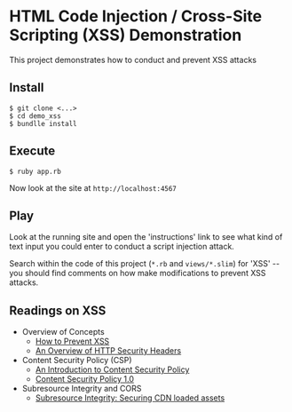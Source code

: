 # HTML Code Injection / Cross-Site Scripting (XSS) Demonstration

This project demonstrates how to conduct and prevent XSS attacks

## Install
    $ git clone <...>
    $ cd demo_xss
    $ bundlle install

## Execute
    $ ruby app.rb

Now look at the site at `http://localhost:4567`

## Play
Look at the running site and open the 'instructions' link to see what kind of text input you could enter to conduct a script injection attack.

Search within the code of this project (`*.rb` and `views/*.slim`) for 'XSS' -- you should find comments on how make modifications to prevent XSS attacks.

## Readings on XSS
- Overview of Concepts
  - [How to Prevent XSS](http://www.lauradhamilton.com/how-to-prevent-xss)
  - [An Overview of HTTP Security Headers](https://www.dionach.com/blog/an-overview-of-http-security-headers)
- Content Security Policy (CSP)
  - [An Introduction to Content Security Policy](http://www.html5rocks.com/en/tutorials/security/content-security-policy/)
  - [Content Security Policy 1.0](http://caniuse.com/#feat=contentsecuritypolicy)
- Subresource Integrity and CORS
  - [Subresource Integrity: Securing CDN loaded assets](https://scotthelme.co.uk/subresource-integrity/)
